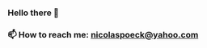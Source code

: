 ### Hello there 👋
### 📫 How to reach me: nicolaspoeck@yahoo.com
<!--
**NicolasPck/NicolasPck** is a ✨ _special_ ✨ repository because its `README.md` (this file) appears on your GitHub profile.

Here are some ideas to get you started:



